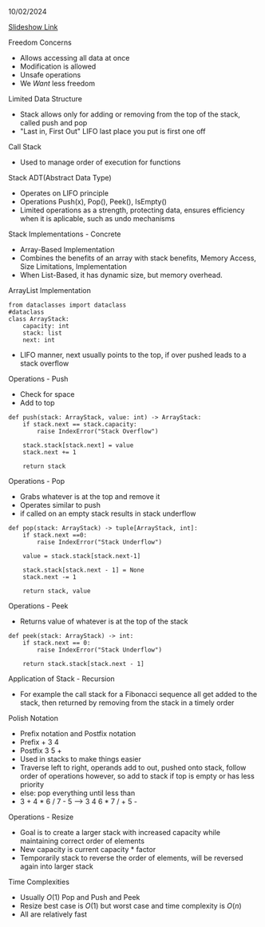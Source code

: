 10/02/2024

[Slideshow Link](https://docs.google.com/presentation/d/1qghiO5CMHn2S8iwTrMaiajn-Psle_Qu50LyO75TyREE/edit?usp=sharing)

Freedom Concerns
 - Allows accessing all data at once
 - Modification is allowed
 - Unsafe operations
 - We *Want* less freedom

Limited Data Structure
 - Stack allows only for adding or removing from the top of the stack, called push and pop
 - "Last in, First Out" LIFO last place you put is first one off

Call Stack
 - Used to manage order of execution for functions

Stack ADT(Abstract Data Type)
 - Operates on LIFO principle
 - Operations Push(x), Pop(), Peek(), IsEmpty()
 - Limited operations as a strength, protecting data, ensures efficiency when it is aplicable, such as undo mechanisms

Stack Implementations - Concrete
 - Array-Based Implementation
 - Combines the benefits of an array with stack benefits, Memory Access, Size Limitations, Implementation
 - When List-Based, it has dynamic size, but memory overhead.

ArrayList Implementation
```
from dataclasses import dataclass
#dataclass
class ArrayStack:
	capacity: int
	stack: list
	next: int
```

 - LIFO manner, next usually points to the top, if over pushed leads to a stack overflow

Operations - Push
 - Check for space
 - Add to top

```
def push(stack: ArrayStack, value: int) -> ArrayStack:
	if stack.next == stack.capacity:
		raise IndexError("Stack Overflow")

	stack.stack[stack.next] = value
	stack.next += 1

	return stack
```

Operations - Pop
 - Grabs whatever is at the top and remove it
 - Operates similar to push
 - if called on an empty stack results in stack underflow
 
```
def pop(stack: ArrayStack) -> tuple[ArrayStack, int]:
	if stack.next ==0:
		raise IndexError("Stack Underflow")

	value = stack.stack[stack.next-1]

	stack.stack[stack.next - 1] = None
	stack.next -= 1

	return stack, value
```

Operations - Peek
 - Returns value of whatever is at the top of the stack

```
def peek(stack: ArrayStack) -> int:
	if stack.next == 0:
		raise IndexError("Stack Underflow")

	return stack.stack[stack.next - 1]
```

Application of Stack - Recursion
 - For example the call stack for a Fibonacci sequence all get added to the stack, then returned by removing from the stack in a timely order

Polish Notation
 - Prefix notation and Postfix notation
 - Prefix + 3 4
 - Postfix 3 5 +
 - Used in stacks to make things easier
 - Traverse left to right, operands add to out, pushed onto stack, follow order of operations however, so add to stack if top is empty or has less priority
 - else: pop everything until less than
 - 3 + 4 * 6 / 7 - 5 --> 3 4 6 * 7 / + 5 -

Operations - Resize
 - Goal is to create a larger stack with increased capacity while maintaining correct order of elements
 - New capacity is current capacity * factor
 - Temporarily stack to reverse the order of elements, will be reversed again into larger stack

Time Complexities
 - Usually $O(1)$ Pop and Push and Peek
 - Resize best case is $O(1)$ but worst case and time complexity is $O(n)$
 - All are relatively fast